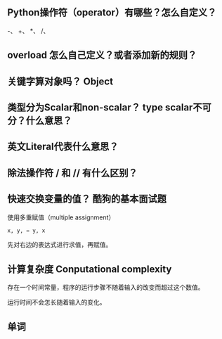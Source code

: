 ## 


## Python操作符（operator）有哪些？怎么自定义？  

-、 +、 *、 /、

## overload 怎么自己定义？或者添加新的规则？


## 关键字算对象吗？ Object


## 类型分为Scalar和non-scalar？ type scalar不可分？什么意思？


## 英文Literal代表什么意思？

## 除法操作符 / 和 // 有什么区别？

## 快速交换变量的值？ 酷狗的基本面试题

使用多重赋值（multiple assignment）

```python
x, y, = y, x
```
先对右边的表达式进行求值，再赋值。


## 计算复杂度 Conputational complexity

存在一个时间常量，程序的运行步骤不随着输入的改变而超过这个数值。

运行时间不会怎长随着输入的变化。


## 单词